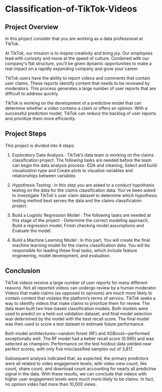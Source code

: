 # Classification-of-TikTok-Videos

## Project Overview

In this project consider that you are working as a data professional at TikTok.

At TikTok, our mission is to inspire creativity and bring joy. Our employees lead with curiosity and move at the speed of culture. Combined with our company's flat structure, you'll be given dynamic opportunities to make a real impact on a rapidly expanding company and grow your career.

TikTok users have the ability to report videos and comments that contain user claims. These reports identify content that needs to be reviewed by moderators. This process generates a large number of user reports that are difficult to address quickly. 

TikTok is working on the development of a predictive model that can determine whether a video contains a claim or offers an opinion. With a successful prediction model, TikTok can reduce the backlog of user reports and prioritize them more efficiently. 

## Project Steps

This project is divided into 4 steps:

1. Exploratory Data Analysis : TikTok’s data team is working on the claims classification project. The following tasks are needed before the team can begin the data analysis process- EDA and cleaning, Select and build visualization type and Create plots to visualize variables and relationships between variables

2. Hypothesis Testing : In this step you are asked to a conduct hypothesis testing on the data for the claims classification data. You’ve been asked to investigate TikTok's user claim dataset to determine which hypothesis testing method best serves the data and the claims classification project.

3.  Build a Logistic Regression Model : The following tasks are needed at this stage of the project - Determine the correct modeling approach, Build a regression model, Finish checking model assumptions and Evaluate the model.

4.   Build a Machine Learning Model : In this part, You will create the final machine learning model for the claims classification data. You will be responsible for leading these final tasks, which include feature engineering, model development, and evaluation.

## Conclusion

TikTok videos receive a large number of user reports for many different reasons. Not all reported videos can undergo review by a human moderator. Videos that make claims (as opposed to opinions) are much more likely to contain content that violates the platform’s terms of service. TikTok seeks a way to identify videos that make claims to prioritize them for review.
The data team built two tree-based classification models. Both models were used to predict on a held-out validation dataset, and final model selection was determined by the model with the best recall score. The final model was then used to score a test dataset to estimate future performance.

Both model architectures—random forest (RF) and XGBoost—performed exceptionally well. The RF model had a better recall score (0.995) and was selected as champion.
Performance on the test holdout data yielded near perfect scores, with only five misclassified samples out of 3,817.

Subsequent analysis indicated that, as expected, the primary predictors were all related to video engagement levels, with video view count, like count, share count, and download count accounting for nearly all predictive signal in the data. With these results, we can conclude that videos with higher user engagement levels were much more likely to be claims. In fact, no opinion video had more than 10,000 views.
